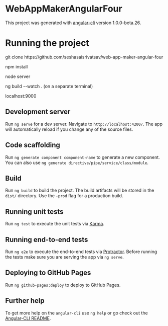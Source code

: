 # WebAppMakerAngularFour

This project was generated with [angular-cli](https://github.com/angular/angular-cli) version 1.0.0-beta.26.


<h1>Running the project </h1>
<p>git clone https://github.com/seshasaisrivatsav/web-app-maker-angular-four</p>
<p>npm install</p>
<p>node server</p>
<p>ng build --watch . (on a separate terminal)</p>
<p>localhost:9000</p>


## Development server
Run `ng serve` for a dev server. Navigate to `http://localhost:4200/`. The app will automatically reload if you change any of the source files.

## Code scaffolding

Run `ng generate component component-name` to generate a new component. You can also use `ng generate directive/pipe/service/class/module`.

## Build

Run `ng build` to build the project. The build artifacts will be stored in the `dist/` directory. Use the `-prod` flag for a production build.

## Running unit tests

Run `ng test` to execute the unit tests via [Karma](https://karma-runner.github.io).

## Running end-to-end tests

Run `ng e2e` to execute the end-to-end tests via [Protractor](http://www.protractortest.org/).
Before running the tests make sure you are serving the app via `ng serve`.

## Deploying to GitHub Pages

Run `ng github-pages:deploy` to deploy to GitHub Pages.

## Further help

To get more help on the `angular-cli` use `ng help` or go check out the [Angular-CLI README](https://github.com/angular/angular-cli/blob/master/README.md).
